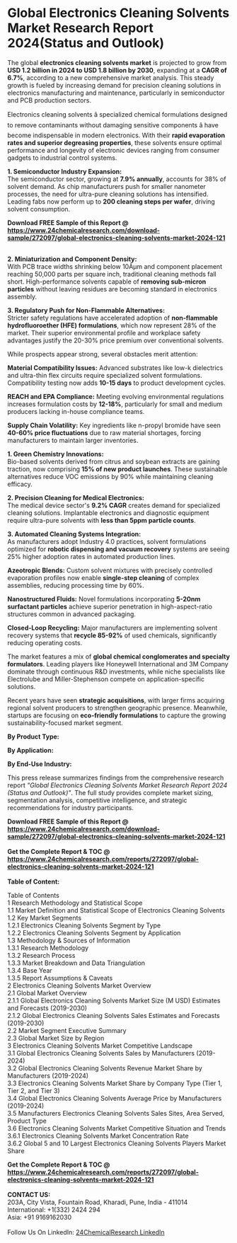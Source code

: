 <h1>Global Electronics Cleaning Solvents Market Research Report 2024(Status and Outlook)</h1><p>The global <strong>electronics cleaning solvents market</strong> is projected to grow from <strong>USD 1.2 billion in 2024 to USD 1.8 billion by 2030</strong>, expanding at a <strong>CAGR of 6.7%</strong>, according to a new comprehensive market analysis. This steady growth is fueled by increasing demand for precision cleaning solutions in electronics manufacturing and maintenance, particularly in semiconductor and PCB production sectors.</p><p>Electronics cleaning solvents â specialized chemical formulations designed to remove contaminants without damaging sensitive components â have become indispensable in modern electronics. With their <strong>rapid evaporation rates and superior degreasing properties</strong>, these solvents ensure optimal performance and longevity of electronic devices ranging from consumer gadgets to industrial control systems.</p><p><strong>1. Semiconductor Industry Expansion:</strong><br>
The semiconductor sector, growing at <strong>7.9% annually</strong>, accounts for 38% of solvent demand. As chip manufacturers push for smaller nanometer processes, the need for ultra-pure cleaning solutions has intensified. Leading fabs now perform up to <strong>200 cleaning steps per wafer</strong>, driving solvent consumption.</p><div><b>Download FREE Sample of this Report @ 
            <a href="https://www.24chemicalresearch.com/download-sample/272097/global-electronics-cleaning-solvents-market-2024-121">
            https://www.24chemicalresearch.com/download-sample/272097/global-electronics-cleaning-solvents-market-2024-121</a></b></div><br><p><strong>2. Miniaturization and Component Density:</strong><br>
With PCB trace widths shrinking below 10Âµm and component placement reaching 50,000 parts per square inch, traditional cleaning methods fall short. High-performance solvents capable of <strong>removing sub-micron particles</strong> without leaving residues are becoming standard in electronics assembly.</p><p><strong>3. Regulatory Push for Non-Flammable Alternatives:</strong><br>
Stricter safety regulations have accelerated adoption of <strong>non-flammable hydrofluoroether (HFE) formulations</strong>, which now represent 28% of the market. Their superior environmental profile and workplace safety advantages justify the 20-30% price premium over conventional solvents.</p><p>While prospects appear strong, several obstacles merit attention:</p><p><strong>Material Compatibility Issues:</strong> Advanced substrates like low-k dielectrics and ultra-thin flex circuits require specialized solvent formulations. Compatibility testing now adds <strong>10-15 days</strong> to product development cycles.</p><p><strong>REACH and EPA Compliance:</strong> Meeting evolving environmental regulations increases formulation costs by <strong>12-18%</strong>, particularly for small and medium producers lacking in-house compliance teams.</p><p><strong>Supply Chain Volatility:</strong> Key ingredients like n-propyl bromide have seen <strong>40-60% price fluctuations</strong> due to raw material shortages, forcing manufacturers to maintain larger inventories.</p><p><strong>1. Green Chemistry Innovations:</strong><br>
Bio-based solvents derived from citrus and soybean extracts are gaining traction, now comprising <strong>15% of new product launches</strong>. These sustainable alternatives reduce VOC emissions by 90% while maintaining cleaning efficacy.</p><p><strong>2. Precision Cleaning for Medical Electronics:</strong><br>
The medical device sector's <strong>9.2% CAGR</strong> creates demand for specialized cleaning solutions. Implantable electronics and diagnostic equipment require ultra-pure solvents with <strong>less than 5ppm particle counts</strong>.</p><p><strong>3. Automated Cleaning Systems Integration:</strong><br>
As manufacturers adopt Industry 4.0 practices, solvent formulations optimized for <strong>robotic dispensing and vacuum recovery</strong> systems are seeing 25% higher adoption rates in automated production lines.</p><p><strong>Azeotropic Blends:</strong> Custom solvent mixtures with precisely controlled evaporation profiles now enable <strong>single-step cleaning</strong> of complex assemblies, reducing processing time by 60%.</p><p><strong>Nanostructured Fluids:</strong> Novel formulations incorporating <strong>5-20nm surfactant particles</strong> achieve superior penetration in high-aspect-ratio structures common in advanced packaging.</p><p><strong>Closed-Loop Recycling:</strong> Major manufacturers are implementing solvent recovery systems that <strong>recycle 85-92%</strong> of used chemicals, significantly reducing operating costs.</p><p>The market features a mix of <strong>global chemical conglomerates and specialty formulators</strong>. Leading players like Honeywell International and 3M Company dominate through continuous R&amp;D investments, while niche specialists like Electrolube and Miller-Stephenson compete on application-specific solutions.</p><p>Recent years have seen <strong>strategic acquisitions</strong>, with larger firms acquiring regional solvent producers to strengthen geographic presence. Meanwhile, startups are focusing on <strong>eco-friendly formulations</strong> to capture the growing sustainability-focused market segment.</p><p><strong>By Product Type:</strong></p><p><strong>By Application:</strong></p><p><strong>By End-Use Industry:</strong></p><p>This press release summarizes findings from the comprehensive research report <em>"Global Electronics Cleaning Solvents Market Research Report 2024 (Status and Outlook)"</em>. The full study provides complete market sizing, segmentation analysis, competitive intelligence, and strategic recommendations for industry participants.</p><div><b>Download FREE Sample of this Report @ 
            <a href="https://www.24chemicalresearch.com/download-sample/272097/global-electronics-cleaning-solvents-market-2024-121">
            https://www.24chemicalresearch.com/download-sample/272097/global-electronics-cleaning-solvents-market-2024-121</a></b></div><br><div><b>Get the Complete Report & TOC @ 
            <a href="https://www.24chemicalresearch.com/reports/272097/global-electronics-cleaning-solvents-market-2024-121">
            https://www.24chemicalresearch.com/reports/272097/global-electronics-cleaning-solvents-market-2024-121</a></b></div><br>
            <b>Table of Content:</b><p>Table of Contents<br />
1 Research Methodology and Statistical Scope<br />
1.1 Market Definition and Statistical Scope of Electronics Cleaning Solvents<br />
1.2 Key Market Segments<br />
1.2.1 Electronics Cleaning Solvents Segment by Type<br />
1.2.2 Electronics Cleaning Solvents Segment by Application<br />
1.3 Methodology & Sources of Information<br />
1.3.1 Research Methodology<br />
1.3.2 Research Process<br />
1.3.3 Market Breakdown and Data Triangulation<br />
1.3.4 Base Year<br />
1.3.5 Report Assumptions & Caveats<br />
2 Electronics Cleaning Solvents Market Overview<br />
2.1 Global Market Overview<br />
2.1.1 Global Electronics Cleaning Solvents Market Size (M USD) Estimates and Forecasts (2019-2030)<br />
2.1.2 Global Electronics Cleaning Solvents Sales Estimates and Forecasts (2019-2030)<br />
2.2 Market Segment Executive Summary<br />
2.3 Global Market Size by Region<br />
3 Electronics Cleaning Solvents Market Competitive Landscape<br />
3.1 Global Electronics Cleaning Solvents Sales by Manufacturers (2019-2024)<br />
3.2 Global Electronics Cleaning Solvents Revenue Market Share by Manufacturers (2019-2024)<br />
3.3 Electronics Cleaning Solvents Market Share by Company Type (Tier 1, Tier 2, and Tier 3)<br />
3.4 Global Electronics Cleaning Solvents Average Price by Manufacturers (2019-2024)<br />
3.5 Manufacturers Electronics Cleaning Solvents Sales Sites, Area Served, Product Type<br />
3.6 Electronics Cleaning Solvents Market Competitive Situation and Trends<br />
3.6.1 Electronics Cleaning Solvents Market Concentration Rate<br />
3.6.2 Global 5 and 10 Largest Electronics Cleaning Solvents Players Market Share </p><div><b>Get the Complete Report & TOC @ 
            <a href="https://www.24chemicalresearch.com/reports/272097/global-electronics-cleaning-solvents-market-2024-121">
            https://www.24chemicalresearch.com/reports/272097/global-electronics-cleaning-solvents-market-2024-121</a></b></div><br><b>CONTACT US:</b><br>
            203A, City Vista, Fountain Road, Kharadi, Pune, India - 411014<br>
            International: +1(332) 2424 294<br>
            Asia: +91 9169162030 <br><br>
            Follow Us On LinkedIn: <a href="https://www.linkedin.com/company/24chemicalresearch/">24ChemicalResearch LinkedIn</a>